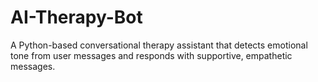 # AI-Therapy-Bot
A Python-based conversational therapy assistant that detects emotional tone from user messages and responds with supportive, empathetic messages. 
